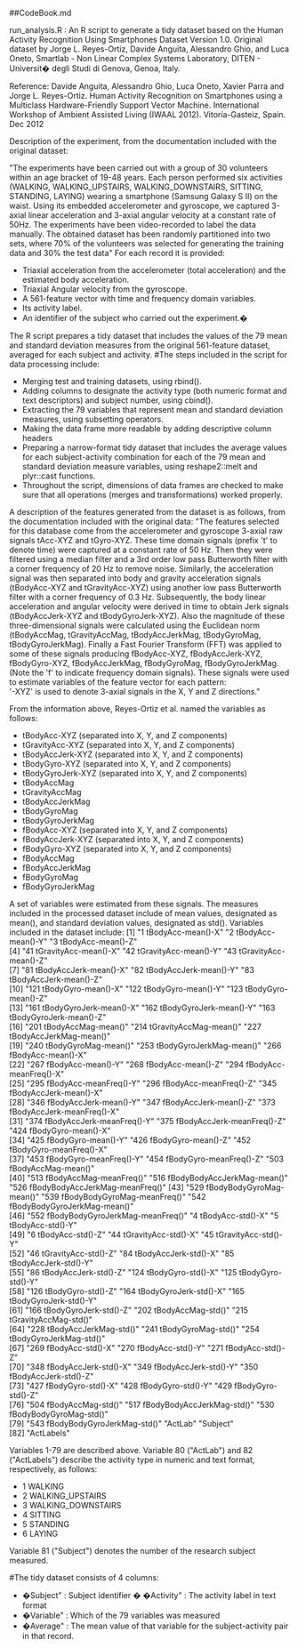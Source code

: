 ##CodeBook.md

run_analysis.R : An R script to generate a tidy dataset based on the Human Activity Recognition Using Smartphones Dataset Version 1.0. Original dataset by Jorge L. Reyes-Ortiz, Davide Anguita, Alessandro Ghio, and Luca Oneto, Smartlab - Non Linear Complex Systems Laboratory, DITEN - Universit� degli Studi di Genova, Genoa, Italy.

Reference:
Davide Anguita, Alessandro Ghio, Luca Oneto, Xavier Parra and Jorge L. Reyes-Ortiz. Human Activity Recognition on Smartphones using a Multiclass Hardware-Friendly Support Vector Machine. International Workshop of Ambient Assisted Living (IWAAL 2012). Vitoria-Gasteiz, Spain. Dec 2012


Description of the experiment, from the documentation included with the original dataset: 

"The experiments have been carried out with a group of 30 volunteers within an age bracket of 19-48 years. Each person performed six activities (WALKING, WALKING_UPSTAIRS, WALKING_DOWNSTAIRS, SITTING, STANDING, LAYING) wearing a smartphone (Samsung Galaxy S II) on the waist. Using its embedded accelerometer and gyroscope, we captured 3-axial linear acceleration and 3-axial angular velocity at a constant rate of 50Hz. The experiments have been video-recorded to label the data manually. The obtained dataset has been randomly partitioned into two sets, where 70% of the volunteers was selected for generating the training data and 30% the test data" 
For each record it is provided:
- Triaxial acceleration from the accelerometer (total acceleration) and the estimated body acceleration.
- Triaxial Angular velocity from the gyroscope. 
- A 561-feature vector with time and frequency domain variables. 
- Its activity label. 
- An identifier of the subject who carried out the experiment.�

The R script prepares a tidy dataset that includes the values of the 79 mean and standard deviation measures from the original 561-feature dataset, averaged for each subject and activity. 
#The steps included in the script for data processing include:
- Merging test and training datasets, using rbind().
- Adding columns to designate the activity type (both numeric format and text descriptors) and subject number, using cbind().
- Extracting the 79 variables that represent mean and standard deviation measures, using subsetting operators.
- Making the data frame more readable by adding descriptive column headers
- Preparing a narrow-format tidy dataset that includes the average values for each subject-activity combination for each of the 79 mean and standard deviation measure variables, using reshape2::melt and plyr::cast functions.
- Throughout the script, dimensions of data frames are checked to make sure that all operations (merges and transformations) worked properly.

A description of the features generated from the dataset is as follows, from the documentation included with the original data:
"The features selected for this database come from the accelerometer and gyroscope 3-axial raw signals tAcc-XYZ and tGyro-XYZ. These time domain signals (prefix 't' to denote time) were captured at a constant rate of 50 Hz. Then they were filtered using a median filter and a 3rd order low pass Butterworth filter with a corner frequency of 20 Hz to remove noise. Similarly, the acceleration signal was then separated into body and gravity acceleration signals (tBodyAcc-XYZ and tGravityAcc-XYZ) using another low pass Butterworth filter with a corner frequency of 0.3 Hz. Subsequently, the body linear acceleration and angular velocity were derived in time to obtain Jerk signals (tBodyAccJerk-XYZ and tBodyGyroJerk-XYZ). Also the magnitude of these three-dimensional signals were calculated using the Euclidean norm (tBodyAccMag, tGravityAccMag, tBodyAccJerkMag, tBodyGyroMag, tBodyGyroJerkMag). Finally a Fast Fourier Transform (FFT) was applied to some of these signals producing fBodyAcc-XYZ, fBodyAccJerk-XYZ, fBodyGyro-XYZ, fBodyAccJerkMag, fBodyGyroMag, fBodyGyroJerkMag. (Note the 'f' to indicate frequency domain signals). These signals were used to estimate variables of the feature vector for each pattern:  
'-XYZ' is used to denote 3-axial signals in the X, Y and Z directions."

From the information above, Reyes-Ortiz et al. named the variables as follows:
- tBodyAcc-XYZ  (separated into X, Y, and Z components)
- tGravityAcc-XYZ (separated into X, Y, and Z components)
- tBodyAccJerk-XYZ (separated into X, Y, and Z components)
- tBodyGyro-XYZ (separated into X, Y, and Z components)
- tBodyGyroJerk-XYZ (separated into X, Y, and Z components)
- tBodyAccMag
- tGravityAccMag
- tBodyAccJerkMag
- tBodyGyroMag
- tBodyGyroJerkMag
- fBodyAcc-XYZ (separated into X, Y, and Z components)
- fBodyAccJerk-XYZ (separated into X, Y, and Z components)
- fBodyGyro-XYZ (separated into X, Y, and Z components)
- fBodyAccMag
- fBodyAccJerkMag
- fBodyGyroMag
- fBodyGyroJerkMag



A set of variables were estimated from these signals. The measures included in the processed dataset include of mean values, designated as mean(), and standard deviation values, designated as std(). Variables included in the dataset include:
[1] "1 tBodyAcc-mean()-X"                 "2 tBodyAcc-mean()-Y"                 "3 tBodyAcc-mean()-Z"                
 [4] "41 tGravityAcc-mean()-X"             "42 tGravityAcc-mean()-Y"             "43 tGravityAcc-mean()-Z"            
 [7] "81 tBodyAccJerk-mean()-X"            "82 tBodyAccJerk-mean()-Y"            "83 tBodyAccJerk-mean()-Z"           
[10] "121 tBodyGyro-mean()-X"              "122 tBodyGyro-mean()-Y"              "123 tBodyGyro-mean()-Z"             
[13] "161 tBodyGyroJerk-mean()-X"          "162 tBodyGyroJerk-mean()-Y"          "163 tBodyGyroJerk-mean()-Z"         
[16] "201 tBodyAccMag-mean()"              "214 tGravityAccMag-mean()"           "227 tBodyAccJerkMag-mean()"         
[19] "240 tBodyGyroMag-mean()"             "253 tBodyGyroJerkMag-mean()"         "266 fBodyAcc-mean()-X"              
[22] "267 fBodyAcc-mean()-Y"               "268 fBodyAcc-mean()-Z"               "294 fBodyAcc-meanFreq()-X"          
[25] "295 fBodyAcc-meanFreq()-Y"           "296 fBodyAcc-meanFreq()-Z"           "345 fBodyAccJerk-mean()-X"          
[28] "346 fBodyAccJerk-mean()-Y"           "347 fBodyAccJerk-mean()-Z"           "373 fBodyAccJerk-meanFreq()-X"      
[31] "374 fBodyAccJerk-meanFreq()-Y"       "375 fBodyAccJerk-meanFreq()-Z"       "424 fBodyGyro-mean()-X"             
[34] "425 fBodyGyro-mean()-Y"              "426 fBodyGyro-mean()-Z"              "452 fBodyGyro-meanFreq()-X"         
[37] "453 fBodyGyro-meanFreq()-Y"          "454 fBodyGyro-meanFreq()-Z"          "503 fBodyAccMag-mean()"             
[40] "513 fBodyAccMag-meanFreq()"          "516 fBodyBodyAccJerkMag-mean()"      "526 fBodyBodyAccJerkMag-meanFreq()" 
[43] "529 fBodyBodyGyroMag-mean()"         "539 fBodyBodyGyroMag-meanFreq()"     "542 fBodyBodyGyroJerkMag-mean()"    
[46] "552 fBodyBodyGyroJerkMag-meanFreq()" "4 tBodyAcc-std()-X"                  "5 tBodyAcc-std()-Y"                 
[49] "6 tBodyAcc-std()-Z"                  "44 tGravityAcc-std()-X"              "45 tGravityAcc-std()-Y"             
[52] "46 tGravityAcc-std()-Z"              "84 tBodyAccJerk-std()-X"             "85 tBodyAccJerk-std()-Y"            
[55] "86 tBodyAccJerk-std()-Z"             "124 tBodyGyro-std()-X"               "125 tBodyGyro-std()-Y"              
[58] "126 tBodyGyro-std()-Z"               "164 tBodyGyroJerk-std()-X"           "165 tBodyGyroJerk-std()-Y"          
[61] "166 tBodyGyroJerk-std()-Z"           "202 tBodyAccMag-std()"               "215 tGravityAccMag-std()"           
[64] "228 tBodyAccJerkMag-std()"           "241 tBodyGyroMag-std()"              "254 tBodyGyroJerkMag-std()"         
[67] "269 fBodyAcc-std()-X"                "270 fBodyAcc-std()-Y"                "271 fBodyAcc-std()-Z"               
[70] "348 fBodyAccJerk-std()-X"            "349 fBodyAccJerk-std()-Y"            "350 fBodyAccJerk-std()-Z"           
[73] "427 fBodyGyro-std()-X"               "428 fBodyGyro-std()-Y"               "429 fBodyGyro-std()-Z"              
[76] "504 fBodyAccMag-std()"               "517 fBodyBodyAccJerkMag-std()"       "530 fBodyBodyGyroMag-std()"         
[79] "543 fBodyBodyGyroJerkMag-std()"      "ActLab"                              "Subject"                            
[82] "ActLabels" 

Variables 1-79 are described above. Variable 80 ("ActLab") and 82 ("ActLabels") describe the activity type in numeric and text format, respectively, as follows:
- 1 WALKING
- 2 WALKING_UPSTAIRS
- 3 WALKING_DOWNSTAIRS
- 4 SITTING
- 5 STANDING
- 6 LAYING

Variable 81 ("Subject") denotes the number of the research subject measured.

#The tidy dataset consists of 4 columns: 
- �Subject"  : Subject identifier
� �Activity" : The activity label in text format
- �Variable" : Which of the 79 variables was measured
- �Average"  : The mean value of that variable for the subject-activity pair in that record.
